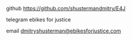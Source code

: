 github
https://github.com/shustermandmitry/E4J

telegram
ebikes for justice

email
dmitryshusterman@ebikesforjustice.com